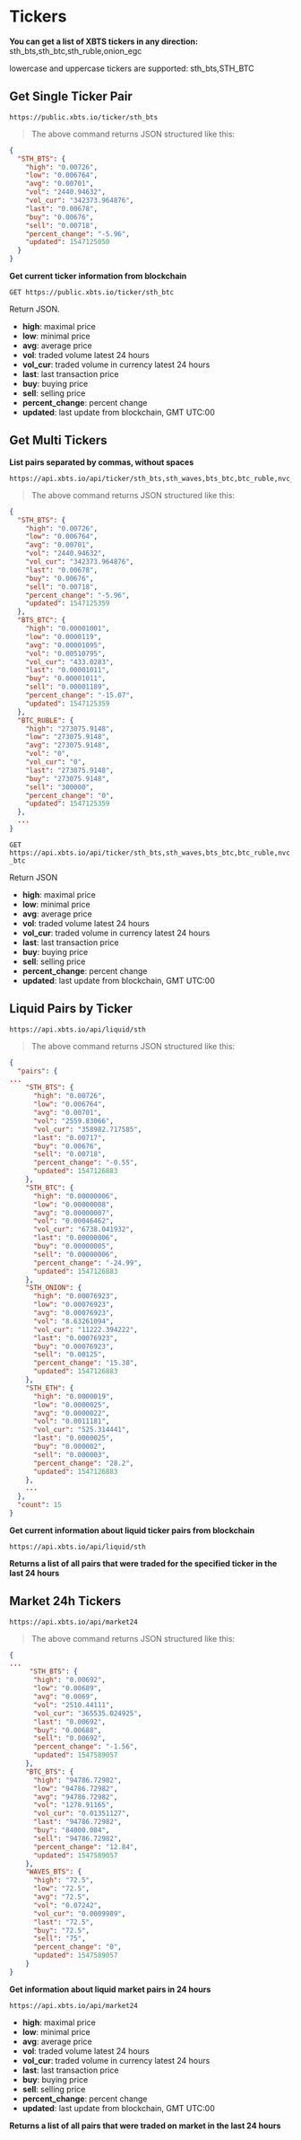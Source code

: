 # Tickers

<strong>You can get a list of XBTS tickers in any direction:</strong> sth_bts,sth_btc,sth_ruble,onion_egc

lowercase and uppercase tickers are supported: sth_bts,STH_BTC

## Get Single Ticker Pair

```shell
https://public.xbts.io/ticker/sth_bts
```
> The above command returns JSON structured like this:

```json
{
  "STH_BTS": {
    "high": "0.00726",
    "low": "0.006764",
    "avg": "0.00701",
    "vol": "2440.94632",
    "vol_cur": "342373.964876",
    "last": "0.00678",
    "buy": "0.00676",
    "sell": "0.00718",
    "percent_change": "-5.96",
    "updated": 1547125050
  }
}
```

<strong>Get current ticker information from blockchain</strong>

`GET https://public.xbts.io/ticker/sth_btc`

Return JSON.

- <strong>high</strong>: maximal price
- <strong>low</strong>: minimal price
- <strong>avg</strong>: average price
- <strong>vol</strong>: traded volume latest 24 hours
- <strong>vol_cur</strong>: traded volume in currency latest 24 hours
- <strong>last</strong>: last transaction price
- <strong>buy</strong>: buying price
- <strong>sell</strong>: selling price
- <strong>percent_change</strong>: percent change
- <strong>updated</strong>: last update from blockchain, GMT UTC:00

## Get Multi Tickers

<strong>List pairs separated by commas, without spaces</strong>

```shell
https://api.xbts.io/api/ticker/sth_bts,sth_waves,bts_btc,btc_ruble,nvc_btc
```
> The above command returns JSON structured like this:

```json
{
  "STH_BTS": {
    "high": "0.00726",
    "low": "0.006764",
    "avg": "0.00701",
    "vol": "2440.94632",
    "vol_cur": "342373.964876",
    "last": "0.00678",
    "buy": "0.00676",
    "sell": "0.00718",
    "percent_change": "-5.96",
    "updated": 1547125359
  },
  "BTS_BTC": {
    "high": "0.00001001",
    "low": "0.0000119",
    "avg": "0.00001095",
    "vol": "0.00510795",
    "vol_cur": "433.0283",
    "last": "0.00001011",
    "buy": "0.00001011",
    "sell": "0.00001189",
    "percent_change": "-15.07",
    "updated": 1547125359
  },
  "BTC_RUBLE": {
    "high": "273075.9148",
    "low": "273075.9148",
    "avg": "273075.9148",
    "vol": "0",
    "vol_cur": "0",
    "last": "273075.9148",
    "buy": "273075.9148",
    "sell": "300000",
    "percent_change": "0",
    "updated": 1547125359
  },
  ...
}
```

`GET https://api.xbts.io/api/ticker/sth_bts,sth_waves,bts_btc,btc_ruble,nvc_btc`

Return JSON

- <strong>high</strong>: maximal price
- <strong>low</strong>: minimal price
- <strong>avg</strong>: average price
- <strong>vol</strong>: traded volume latest 24 hours
- <strong>vol_cur</strong>: traded volume in currency latest 24 hours
- <strong>last</strong>: last transaction price
- <strong>buy</strong>: buying price
- <strong>sell</strong>: selling price
- <strong>percent_change</strong>: percent change
- <strong>updated</strong>: last update from blockchain, GMT UTC:00

## Liquid Pairs by Ticker

```shell
https://api.xbts.io/api/liquid/sth
```
> The above command returns JSON structured like this:

```json
{
  "pairs": {
...
    "STH_BTS": {
      "high": "0.00726",
      "low": "0.006764",
      "avg": "0.00701",
      "vol": "2559.83066",
      "vol_cur": "358982.717585",
      "last": "0.00717",
      "buy": "0.00676",
      "sell": "0.00718",
      "percent_change": "-0.55",
      "updated": 1547126883
    },
    "STH_BTC": {
      "high": "0.00000006",
      "low": "0.00000008",
      "avg": "0.00000007",
      "vol": "0.00046462",
      "vol_cur": "6738.041932",
      "last": "0.00000006",
      "buy": "0.00000005",
      "sell": "0.00000006",
      "percent_change": "-24.99",
      "updated": 1547126883
    },
    "STH_ONION": {
      "high": "0.00076923",
      "low": "0.00076923",
      "avg": "0.00076923",
      "vol": "8.63261094",
      "vol_cur": "11222.394222",
      "last": "0.00076923",
      "buy": "0.00076923",
      "sell": "0.00125",
      "percent_change": "15.38",
      "updated": 1547126883
    },
    "STH_ETH": {
      "high": "0.0000019",
      "low": "0.0000025",
      "avg": "0.0000022",
      "vol": "0.0011181",
      "vol_cur": "525.314441",
      "last": "0.0000025",
      "buy": "0.000002",
      "sell": "0.000003",
      "percent_change": "28.2",
      "updated": 1547126883
    },
    ...
  },
  "count": 15
}
```

<strong>Get current information about liquid ticker pairs from blockchain</strong>

`https://api.xbts.io/api/liquid/sth`

<strong>Returns a list of all pairs that were traded for the specified ticker in the last 24 hours</strong>

## Market 24h Tickers

```shell
https://api.xbts.io/api/market24
```
> The above command returns JSON structured like this:

```json
{
...
     "STH_BTS": {
      "high": "0.00692",
      "low": "0.00689",
      "avg": "0.0069",
      "vol": "2510.44111",
      "vol_cur": "365535.024925",
      "last": "0.00692",
      "buy": "0.00688",
      "sell": "0.00692",
      "percent_change": "-1.56",
      "updated": 1547589057
    },
    "BTC_BTS": {
      "high": "94786.72982",
      "low": "94786.72982",
      "avg": "94786.72982",
      "vol": "1278.91165",
      "vol_cur": "0.01351127",
      "last": "94786.72982",
      "buy": "84000.084",
      "sell": "94786.72982",
      "percent_change": "12.84",
      "updated": 1547589057
    },
    "WAVES_BTS": {
      "high": "72.5",
      "low": "72.5",
      "avg": "72.5",
      "vol": "0.07242",
      "vol_cur": "0.0009989",
      "last": "72.5",
      "buy": "72.5",
      "sell": "75",
      "percent_change": "0",
      "updated": 1547589057
    }
}
```

<strong>Get information about liquid market pairs in 24 hours</strong>

`https://api.xbts.io/api/market24`

- <strong>high</strong>: maximal price
- <strong>low</strong>: minimal price
- <strong>avg</strong>: average price
- <strong>vol</strong>: traded volume latest 24 hours
- <strong>vol_cur</strong>: traded volume in currency latest 24 hours
- <strong>last</strong>: last transaction price
- <strong>buy</strong>: buying price
- <strong>sell</strong>: selling price
- <strong>percent_change</strong>: percent change
- <strong>updated</strong>: last update from blockchain, GMT UTC:00

<strong>Returns a list of all pairs that were traded on market in the last 24 hours</strong>

